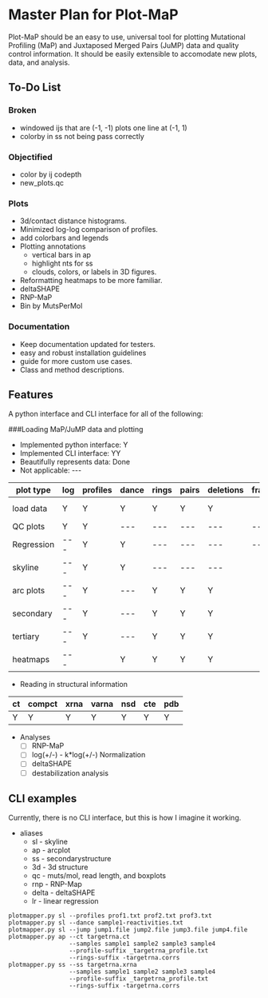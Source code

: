 Master Plan for Plot-MaP
========================
Plot-MaP should be an easy to use, universal tool for plotting Mutational
Profiling (MaP) and Juxtaposed Merged Pairs (JuMP) data and quality control
information. It should be easily extensible to accomodate new plots, data, and
analysis.

To-Do List
----------
### Broken
- windowed ijs that are (-1, -1) plots one line at (-1, 1)
- colorby in ss not being pass correctly
### Objectified
  - color by ij codepth
  - new_plots.qc
### Plots
- 3d/contact distance histograms.
- Minimized log-log comparison of profiles.
- add colorbars and legends
- Plotting annotations
  - vertical bars in ap
  - highlight nts for ss
  - clouds, colors, or labels in 3D figures.
- Reformatting heatmaps to be more familiar.
- deltaSHAPE
- RNP-MaP
- Bin by MutsPerMol
### Documentation
- Keep documentation updated for testers.
- easy and robust installation guidelines
- guide for more custom use cases.
- Class and method descriptions.

Features
--------
A python interface and CLI interface for all of the following:

###Loading MaP/JuMP data and plotting
- Implemented python interface: Y
- Implemented CLI interface: YY
- Beautifully represents data: Done
- Not applicable: ---

| plot type | log | profiles | dance | rings | pairs | deletions | frags | array | probs |
|-----------|-----|----------|-------|-------|-------|-----------|-------|-------|-------|
| load data | Y   | Y        | Y     | Y     | Y     | Y         |       | ----- | Y     |
| QC plots  | Y   | Y        | ---   | ---   | ---   | ---       | ---   | Y     | ---   |
| Regression| --- | Y        | Y     | ---   | ---   | ---       | ---   | Y     | ---   |
| skyline   | --- | Y        | Y     | ---   | ---   | ---       |       | Y     | ---   |
| arc plots | --- | Y        | ---   | Y     | Y     | Y         |       | Y     | Y     |
| secondary | --- | Y        | ---   | Y     | Y     | Y         |       | Y     | Y     |
| tertiary  | --- | Y        | ---   | Y     | Y     | Y         |       | Y     | Y     |
| heatmaps  | --- |          | Y     | Y     | Y     | Y         |       | Y     | Y     |

- Reading in structural information

| ct | compct | xrna | varna | nsd | cte | pdb |
|----|--------|------|-------|-----|-----|-----|
| Y  | Y      | Y    | Y     | Y   | Y   | Y   |

- Analyses
  - [ ] RNP-MaP
  - [ ] log(+/-) - k*log(+/-) Normalization
  - [ ] deltaSHAPE
  - [ ] destabilization analysis

CLI examples
------------
Currently, there is no CLI interface, but this is how I imagine it working.
- aliases
  - sl - skyline
  - ap - arcplot
  - ss - secondarystructure
  - 3d - 3d structure
  - qc - muts/mol, read length, and boxplots
  - rnp - RNP-Map
  - delta - deltaSHAPE
  - lr - linear regression
```
plotmapper.py sl --profiles prof1.txt prof2.txt prof3.txt
plotmapper.py sl --dance sample1-reactivities.txt
plotmapper.py sl --jump jump1.file jump2.file jump3.file jump4.file
plotmapper.py ap --ct targetrna.ct
                 --samples sample1 sample2 sample3 sample4
                 --profile-suffix _targetrna_profile.txt
                 --rings-suffix -targetrna.corrs
plotmapper.py ss --ss targetrna.xrna
                 --samples sample1 sample2 sample3 sample4
                 --profile-suffix _targetrna_profile.txt
                 --rings-suffix -targetrna.corrs
```
